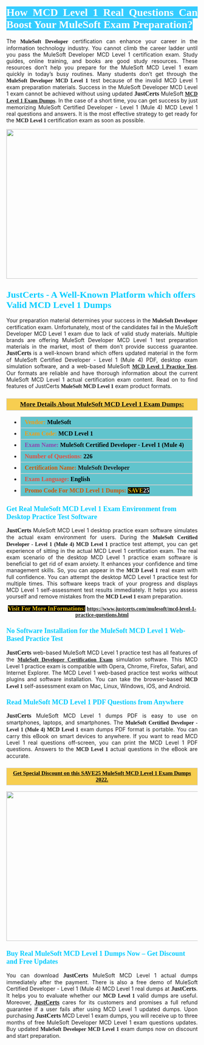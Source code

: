<h1 style="text-align: justify;"><span style="color:#ffffff;"><span style="font-family:Georgia,serif;"><strong><span style="background-color:#33ccff;">How MCD Level 1 Real Questions Can Boost Your MuleSoft Exam Preparation?</span></strong></span></span></h1>

<p style="text-align: justify;">The <span style="font-family:Georgia,serif;"><strong>MuleSoft Developer</strong></span> certification can enhance your career in the information technology industry. You cannot climb the career ladder until you pass the MuleSoft Developer MCD Level 1 certification exam. Study guides, online training, and books are good study resources. These resources don&rsquo;t help you prepare for the MuleSoft MCD Level 1 exam quickly in today&rsquo;s busy routines. Many students don&rsquo;t get through the <span style="font-family:Georgia,serif;"><strong>MuleSoft Developer MCD Level 1</strong></span> test because of the invalid MCD Level 1 exam preparation materials. Success in the MuleSoft Developer MCD Level 1 exam cannot be achieved without using updated <span style="font-size:16px;"><span style="font-family:Georgia,serif;"><strong>JustCerts</strong></span></span> MuleSoft <a href="https://www.justcerts.com/mulesoft/mcd-level-1-practice-questions.html"><span style="font-family:Georgia,serif;"><strong>MCD Level 1 Exam Dumps</strong></span></a>. In the case of a short time, you can get success by just memorizing MuleSoft Certified Developer - Level 1 (Mule 4) MCD Level 1 real questions and answers. It is the most effective strategy to get ready for the <span style="font-family:Georgia,serif;"><strong>MCD Level 1 </strong></span> certification exam as soon as possible.</p>

<p style="text-align: center;"><a href="https://www.justcerts.com/mulesoft/mcd-level-1-practice-questions.html"><img alt="" src="https://i.imgur.com/3zmepCe.jpg" style="width: 700px; height: 394px;" /></a></p>

<h2 style="margin-right:0in; margin-left:0in"><span style="color:#00ccff;"><span style="font-family:Georgia,serif;"><strong><span style="font-size:18pt">JustCerts - A Well-Known Platform which offers Valid MCD Level 1 Dumps</span></strong></span></span></h2>

<p style="text-align: justify;">Your preparation material determines your success in the <span style="font-family:Georgia,serif;"><strong>MuleSoft Developer</strong></span> certification exam. Unfortunately, most of the candidates fail in the MuleSoft Developer MCD Level 1 exam due to lack of valid study materials. Multiple brands are offering MuleSoft Developer MCD Level 1 test preparation materials in the market, most of them don&rsquo;t provide success guarantee. <strong><span style="font-size:16px;"><span style="font-family:Georgia,serif;">JustCerts</span></span></strong> is a well-known brand which offers updated material in the form of MuleSoft Certified Developer - Level 1 (Mule 4) PDF, desktop exam simulation software, and a web-based MuleSoft <a href="https://www.justcerts.com/mulesoft/mcd-level-1-practice-questions.html"><span style="font-family:Georgia,serif;"><strong>MCD Level 1 Practice Test</strong></span></a>. Our formats are reliable and have thorough information about the current MuleSoft MCD Level 1 actual certification exam content. Read on to find features of JustCerts <span style="font-family:Georgia,serif;"><strong>MuleSoft MCD Level 1</strong></span> exam product formats.</p>

<h3 style="background: #f7ce50; border: 1px solid rgb(204, 204, 204); padding: 5px 10px; text-align: center;"><span style="font-family:Georgia,serif;"><u><u><span style="color:#000000;"><span style="font-size:11pt"><span style="line-height:normal"><b><span style="font-size:13.0pt"><span cambria="">More Details About MuleSoft&nbsp;MCD Level 1 Exam Dumps:</span></span></b></span></span></span></u></u></span></h3>

<ul>
	<li style="margin:0cm 10pt">
	<div style="background:#61c4cd; border: 1px solid rgb(204, 204, 204); padding: 5px 10px; text-align: justify;"><span style="font-family:Georgia,serif;"><span style="font-size:11pt"><span style="line-height:normal"><b><span style="font-size:12.0pt"><span new="" roman="" times=""><span style="color:#f39c12;">Vendor:</span> <span style="color:#000000;">MuleSoft</span></span></span></b></span></span></span></div>
	</li>
	<li style="margin:0cm 10pt">
	<div style="background: #61c4cd; border: 1px solid rgb(204, 204, 204); padding: 5px 10px; text-align: justify;"><span style="font-family:Georgia,serif;"><span style="font-size:11pt"><span style="line-height:normal"><b><span style="font-size:12.0pt"><span new="" roman="" times=""><span style="color:#f39c12;">Exam Code:</span> <span style="color:#000000;">MCD Level 1</span></span></span></b></span></span></span></div>
	</li>
	<li style="margin:0cm 10pt">
	<div style="background: #61c4cd; border: 1px solid rgb(204, 204, 204); padding: 5px 10px; text-align: justify;"><span style="font-family:Georgia,serif;"><span style="font-size:11pt"><span style="line-height:normal"><b><span style="font-size:12.0pt"><span new="" roman="" times=""><span style="color:#8e44ad;">Exam Name:</span> <span style="color:#000000;">MuleSoft Certified Developer - Level 1 (Mule 4)</span></span></span></b></span></span></span></div>
	</li>
	<li style="margin:0cm 10pt">
	<div style="background: #61c4cd; border: 1px solid rgb(204, 204, 204); padding: 5px 10px;"><span style="font-family:Georgia,serif;"><span style="font-size:11pt"><span style="line-height:normal"><b><span style="font-size:12.0pt"><span new="" roman="" times=""><span style="color:#e74c3c;">Number of Questions:</span><span style="color:#000000;"><span style="color:#f1c40f;"> </span>226</span></span></span></b></span></span></span></div>
	</li>
	<li style="margin:0cm 10pt">
	<div style="background: #61c4cd; border: 1px solid rgb(204, 204, 204); padding: 5px 10px; text-align: justify;"><span style="font-family:Georgia,serif;"><span style="font-size:11pt"><span style="line-height:normal"><b><span style="font-size:12.0pt"><span new="" roman="" times=""><span style="color:#d35400;">Certification Name:</span>&nbsp;MuleSoft Developer</span></span></b></span></span></span></div>
	</li>
	<li style="margin:0cm 10pt">
	<div style="background: #61c4cd; border: 1px solid rgb(204, 204, 204); padding: 5px 10px; text-align: justify;"><span style="font-family:Georgia,serif;"><span style="font-size:11pt"><span style="line-height:normal"><b><span style="font-size:12.0pt"><span new="" roman="" times=""><span style="color:#e74c3c;">Exam Language:</span> <span style="color:#000000;">English</span></span></span></b></span></span></span></div>
	</li>
	<li style="margin:0cm 10pt">
	<div style="background: #61c4cd; border: 1px solid rgb(204, 204, 204); padding: 5px 10px;"><span style="font-family:Georgia,serif;"><span style="font-size:11pt"><span style="line-height:normal"><b><span style="font-size:12.0pt"><span new="" roman="" times=""><span style="color:#d35400;">Promo Code For MCD Level 1 Dumps:</span><span style="color:#f1c40f;"> <span style="background-color:#000000;">SAVE</span></span><span style="color:#ffffff;"><span style="background-color:#000000;">25</span></span></span></span></b></span></span></span></div>
	</li>
</ul>

<h3 style="margin-right:0in; margin-left:0in"><span style="color:#00ccff;"><span style="font-family:Georgia,serif;"><strong><span style="font-size:13.5pt">Get Real MuleSoft MCD Level 1 Exam Environment from Desktop Practice Test Software</span></strong></span></span></h3>

<p style="text-align: justify;"><span style="font-size:16px;"><span style="font-family:Georgia,serif;"><strong>JustCerts</strong></span></span> MuleSoft MCD Level 1 desktop practice exam software simulates the actual exam environment for users. During the <span style="font-family:Georgia,serif;"><strong>MuleSoft Certified Developer - Level 1 (Mule 4) MCD Level 1</strong></span> practice test attempt, you can get experience of sitting in the actual MCD Level 1 certification exam. The real exam scenario of the desktop MCD Level 1 practice exam software is beneficial to get rid of exam anxiety. It enhances your confidence and time management skills. So, you can appear in the <span style="font-family:Georgia,serif;"><strong> MCD Level 1</strong></span> real exam with full confidence. You can attempt the desktop MCD Level 1 practice test for multiple times. This software keeps track of your progress and displays MCD Level 1 self-assessment test results immediately. It helps you assess yourself and remove mistakes from the <span style="font-family:Georgia,serif;"><strong>MCD Level 1 </strong></span> exam preparation.</p>

<p style="text-align: center;"><span style="font-family:Georgia,serif;"><strong><span style="font-size:16px;"><span style="color:#f1c40f;"><span style="background-color:#000000;">Visit For More InFormations:</span></span></span>&nbsp;<a href="https://www.justcerts.com/mulesoft/mcd-level-1-practice-questions.html">https://www.justcerts.com/mulesoft/mcd-level-1-practice-questions.html</a></strong></span></p>

<h3 style="margin-right:0in; margin-left:0in"><span style="color:#00ccff;"><span style="font-family:Georgia,serif;"><strong><span style="font-size:13.5pt">No Software Installation for the MuleSoft MCD Level 1 Web-Based Practice Test</span></strong></span></span></h3>

<p style="text-align: justify;"><span style="font-size:16px;"><span style="font-family:Georgia,serif;"><strong>JustCerts</strong></span></span> web-based MuleSoft MCD Level 1 practice test has all features of the <a href="https://www.justcerts.com/mulesoft/mulesoft-developer-certification-exams.html"><span style="font-family:Georgia,serif;"><strong>MuleSoft Developer Certification Exam</strong></span></a> simulation software. This MCD Level 1 practice exam is compatible with Opera, Chrome, Firefox, Safari, and Internet Explorer. The MCD Level 1 web-based practice test works without plugins and software installation. You can take the browser-based <span style="font-family:Georgia,serif;"><strong> MCD Level 1</strong></span> self-assessment exam on Mac, Linux, Windows, iOS, and Android.</p>

<h3 style="margin-right:0in; margin-left:0in"><span style="color:#00ccff;"><span style="font-family:Georgia,serif;"><strong><span style="font-size:13.5pt">Read MuleSoft MCD Level 1 PDF Questions from Anywhere</span></strong></span></span></h3>

<p style="text-align: justify;"><span style="font-size:16px;"><span style="font-family:Georgia,serif;"><strong>JustCerts</strong></span></span> MuleSoft MCD Level 1 dumps PDF is easy to use on smartphones, laptops, and smartphones. The <span style="font-family:Georgia,serif;"><strong>MuleSoft Certified Developer - Level 1 (Mule 4) MCD Level 1</strong></span> exam dumps PDF format is portable. You can carry this eBook on smart devices to anywhere. If you want to read MCD Level 1 real questions off-screen, you can print the MCD Level 1 PDF questions. Answers to the <span style="font-family:Georgia,serif;"><strong> MCD Level 1</strong></span> actual questions in the eBook are accurate.</p>

<h3 style="background: rgb(247, 206, 80); border: 1px solid rgb(204, 204, 204); padding: 5px 10px; text-align: center;"><span style="font-family:Georgia,serif;"><u><span style="color:#000000;"><span style="font-size:11pt;"><span style="line-height:normal;"><b><span cambria="">Get Special Discount on this SAVE25 MuleSoft MCD Level 1 Exam Dumps 2022.</span></b></span></span></span></u></span></h3>

<p style="text-align: center;"><a href="https://www.justcerts.com/mulesoft/mcd-level-1-practice-questions.html"><img alt="" src="https://i.imgur.com/fQyYzMS.jpg" style="width: 700px; height: 394px;" /></a></p>

<h3 style="margin-right:0in; margin-left:0in"><span style="color:#00ccff;"><span style="font-family:Georgia,serif;"><strong><span style="font-size:13.5pt">Buy Real MuleSoft MCD Level 1 Dumps Now &ndash; Get Discount and Free Updates</span></strong></span></span></h3>

<p style="text-align: justify;">You can download <span style="font-size:16px;"><span style="font-family:Georgia,serif;"><strong>JustCerts</strong></span></span> MuleSoft MCD Level 1 actual dumps immediately after the payment. There is also a free demo of MuleSoft Certified Developer - Level 1 (Mule 4) MCD Level 1 real dumps at <span style="font-size:16px;"><span style="font-family:Georgia,serif;"><strong>JustCerts</strong></span></span>. It helps you to evaluate whether our <span style="font-family:Georgia,serif;"><strong>MCD Level 1 </strong></span> valid dumps are useful. Moreover, <a href="https://www.justcerts.com/"><span style="font-family:Georgia,serif;"><span style="font-size:16px;"><strong>JustCerts</strong></span></span></a> cares for its customers and promises a full refund guarantee if a user fails after using MCD Level 1 updated dumps. Upon purchasing <span style="font-size:16px;"><span style="font-family:Georgia,serif;"><strong>JustCerts</strong></span></span> MCD Level 1 exam dumps, you will receive up to three months of free MuleSoft Developer MCD Level 1 exam questions updates. Buy updated <span style="font-family:Georgia,serif;"><strong>MuleSoft Developer MCD Level 1</strong></span> exam dumps now on discount and start preparation.</p>

